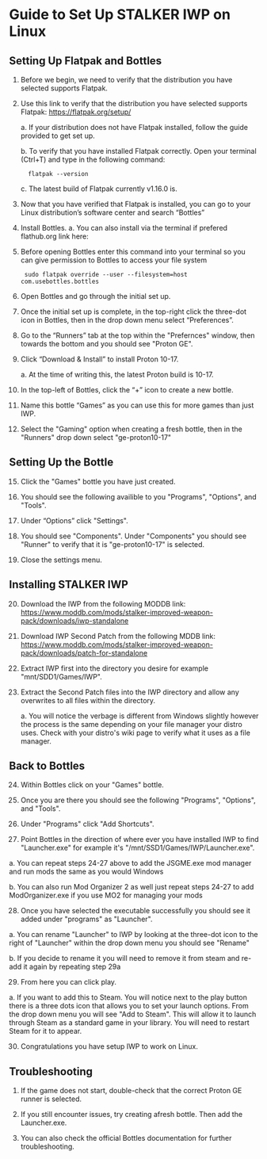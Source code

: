 # Guide to Set Up STALKER IWP on Linux

## Setting Up Flatpak and Bottles

1. Before we begin, we need to verify that the distribution you have selected supports Flatpak.

2. Use this link to verify that the distribution you have selected supports Flatpak:
   https://flatpak.org/setup/

   a. If your distribution does not have Flatpak installed, follow the guide provided to get set up.

   b. To verify that you have installed Flatpak correctly. Open your terminal (Ctrl+T) and type in the following command:

         flatpak --version
   
   c. The latest build of Flatpak currently v1.16.0 is.

4. Now that you have verified that Flatpak is installed, you can go to your Linux distribution’s software center and search “Bottles”

5. Install Bottles.
   a. You can also install via the terminal if prefered flathub.org link here:
   

6. Before opening Bottles enter this command into your terminal so you can give permission to Bottles to access your file system

        sudo flatpak override --user --filesystem=host com.usebottles.bottles

8. Open Bottles and go through the initial set up.

9. Once the initial set up is complete, in the top-right click the three-dot icon in Bottles, then in the drop down menu select “Preferences”.

10. Go to the “Runners” tab at the top within the "Prefernces" window, then towards the bottom and you should see "Proton GE". 

11. Click “Download & Install” to install Proton 10-17.

    a. At the time of writing this, the latest Proton build is 10-17.

12. In the top-left of Bottles, click the “+” icon to create a new bottle.

13. Name this bottle “Games” as you can use this for more games than just IWP.

14. Select the "Gaming" option when creating a fresh bottle, then in the "Runners" drop down select "ge-proton10-17"



## Setting Up the Bottle

15. Click the "Games" bottle you have just created.

16. You should see the following availible to you "Programs", "Options", and "Tools".

17. Under “Options” click "Settings".

18. You should see "Components". Under "Components" you should see "Runner" to verify that it is "ge-proton10-17" is selected.

19. Close the settings menu.


## Installing STALKER IWP

20. Download the IWP from the following MODDB link:
    https://www.moddb.com/mods/stalker-improved-weapon-pack/downloads/iwp-standalone

21. Download IWP Second Patch from the following MDDB link:
    https://www.moddb.com/mods/stalker-improved-weapon-pack/downloads/patch-for-standalone

22. Extract IWP first into the directory you desire for example "mnt/SDD1/Games/IWP".

23. Extract the Second Patch files into the IWP directory and allow any overwrites to all files within the directory.

     a. You will notice the verbage is different from Windows slightly however the process is the same depending on your file manager your distro uses. Check with your distro's wiki page to verify what it uses as a file manager.

## Back to Bottles

24.  Within Bottles click on your "Games" bottle.

25.  Once you are there you should see the following "Programs", "Options", and "Tools".

26.  Under "Programs" click "Add Shortcuts".

27.  Point Bottles in the direction of where ever you have installed IWP to find "Launcher.exe" for example it's "/mnt/SSD1/Games/IWP/Launcher.exe".

   a. You can repeat steps 24-27 above to add the JSGME.exe mod manager and run mods the same as you would Windows
    
   b. You can also run Mod Organizer 2 as well just repeat steps 24-27 to add ModOrganizer.exe if you use MO2 for managing your mods

28. Once you have selected the executable successfully you should see it added under "programs" as "Launcher".

   a. You can rename "Launcher" to IWP by looking at the three-dot icon to the right of "Launcher" within the drop down menu you should see "Rename"
   
   b. If you decide to rename it you will need to remove it from steam and re-add it again by repeating step 29a

29. From here you can click play.

   a. If you want to add this to Steam. You will notice next to the play button there is a three dots icon that allows you to set your launch options. From the drop down menu you will see "Add to Steam". This will allow it to launch through Steam as a standard game in your library. You will need to restart Steam for it to appear.

30. Congratulations you have setup IWP to work on Linux.


## Troubleshooting

1. If the game does not start, double-check that the correct Proton GE runner is selected.

2. If you still encounter issues, try creating afresh bottle. Then add the Launcher.exe.

3. You can also check the official Bottles documentation for further troubleshooting.
